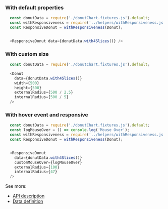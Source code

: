 ### With default properties
```js
  const donutData = require('./donutChart.fixtures.js').default;
  const withResponsiveness = require('../helpers/withResponsiveness.js').default;
  const ResponsiveDonut = withResponsiveness(Donut);


  <ResponsiveDonut data={donutData.with4Slices()} />
```

### With custom size
```js
  const donutData = require('./donutChart.fixtures.js').default;

  <Donut
    data={donutData.with4Slices()}
    width={500}
    height={500}
    externalRadius={500 / 2.5}
    internalRadius={500 / 5}
  />
```

### With hover event and responsive
```js
  const donutData = require('./donutChart.fixtures.js').default;
  const logMouseOver = () => console.log('Mouse Over');
  const withResponsiveness = require('../helpers/withResponsiveness.js').default;
  const ResponsiveDonut = withResponsiveness(Donut);


  <ResponsiveDonut
    data={donutData.with4Slices()}
    customMouseOver={logMouseOver}
    externalRadius={100}
    internalRadius={47}
  />
```


See more:
* [API description][APILink]
* [Data definition][DataLink]



[APILink]: http://eventbrite.github.io/britecharts/module-Donut.html
[DataLink]: http://eventbrite.github.io/britecharts/global.html#DonutChartData__anchor